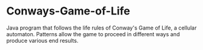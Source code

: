 # Conways-Game-of-Life
 Java program that follows the life rules of Conway's Game of Life, a cellular automaton. Patterns allow the game to proceed in different ways and produce various end results.
